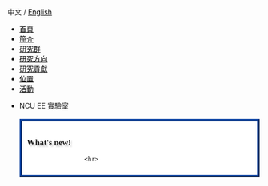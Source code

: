 
<!--DOCTYPE HTML-->
<!-- Website Template by freewebsitetemplates.com -->
<html>
<head>
	<meta charset="UTF-8">
	<title>首頁 - NCU EE 實驗室</title>
	<link rel="stylesheet" href="css/style.css" type="text/css">
</head>
<style>
p.news{line-height:20px;}
img.p{
	display:blue;
	margin:auto;
}
a{color : black;}
a:hover {color: blue;}
.mySlides {
	position:relative;
	animation:animateleft 0.5s;
}@keyframes animateleft{from{left:-300px;opacity:0} to{left:0;opacity:1}}

</style>
<body>
	<div class='language'>中文 / <a class='language'href='en_home.html'>English</a></div>
	<div id="header">
		<a href="home.html" class="logo"><img src="images/logo.png" alt=""></a>
		<ul>
			<li class="selected">
			   <a href="home.html">首頁</a>
			</li>
			<li>
			    <a href="about.html">簡介</a>
			</li>
			<li>
			    <a href="member.html">研究群</a>
			</li>
			<li>
			    <a href="direction.html">研究方向</a>
			</li>
			<li>
			     <a href="research.html">研究貢獻</a>
			</li>
			<li>
		             <a href="access.html">位置</a>
			</li>
			<li>
			     <a href="active.html">活動</a>
			</li>
		</ul>
	</div>
        <div id="body">
		<ul>
			<li>
				<div class="contenttitle"> NCU EE 實驗室</div>
				<br>
				<div style='border: 5px ridge #1045a3;  padding:10px; background:white'>
				  <h3 style='font-weight:bold;font-family:cursive;text-shadow:3px 3px 3px #cccccc;'>What's new!</h3>
					
					
					<hr>	




























